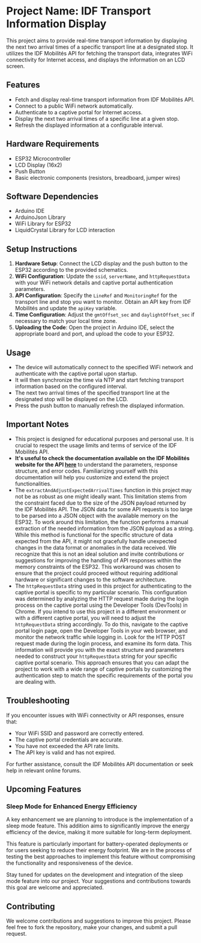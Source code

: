 # Project Name: IDF Transport Information Display

This project aims to provide real-time transport information by displaying the next two arrival times of a specific transport line at a designated stop. It utilizes the IDF Mobilités API for fetching the transport data, integrates WiFi connectivity for Internet access, and displays the information on an LCD screen.

## Features

- Fetch and display real-time transport information from IDF Mobilités API.
- Connect to a public WiFi network automatically.
- Authenticate to a captive portal for Internet access.
- Display the next two arrival times of a specific line at a given stop.
- Refresh the displayed information at a configurable interval.

## Hardware Requirements

- ESP32 Microcontroller
- LCD Display (16x2)
- Push Button
- Basic electronic components (resistors, breadboard, jumper wires)

## Software Dependencies

- Arduino IDE
- ArduinoJson Library
- WiFi Library for ESP32
- LiquidCrystal Library for LCD interaction

## Setup Instructions

1. **Hardware Setup**: Connect the LCD display and the push button to the ESP32 according to the provided schematics.
2. **WiFi Configuration**: Update the `ssid`, `serverName`, and `httpRequestData` with your WiFi network details and captive portal authentication parameters.
3. **API Configuration**: Specify the `LineRef` and `MonitoringRef` for the transport line and stop you want to monitor. Obtain an API key from IDF Mobilités and update the `apiKey` variable.
4. **Time Configuration**: Adjust the `gmtOffset_sec` and `daylightOffset_sec` if necessary to match your local time zone.
5. **Uploading the Code**: Open the project in Arduino IDE, select the appropriate board and port, and upload the code to your ESP32.

## Usage

- The device will automatically connect to the specified WiFi network and authenticate with the captive portal upon startup.
- It will then synchronize the time via NTP and start fetching transport information based on the configured interval.
- The next two arrival times of the specified transport line at the designated stop will be displayed on the LCD.
- Press the push button to manually refresh the displayed information.

## Important Notes

- This project is designed for educational purposes and personal use. It is crucial to respect the usage limits and terms of service of the IDF Mobilités API.
- **It's useful to check the documentation available on the IDF Mobilités website for the API [here](https://prim.iledefrance-mobilites.fr/en/apis/idfm-ivtr-requete_unitaire)** to understand the parameters, response structure, and error codes. Familiarizing yourself with this documentation will help you customize and extend the project functionalities.
- The `extractAndAdjustExpectedArrivalTimes` function in this project may not be as robust as one might ideally want. This limitation stems from the constraint faced due to the size of the JSON payload returned by the IDF Mobilités API. The JSON data for some API requests is too large to be parsed into a JSON object with the available memory on the ESP32. To work around this limitation, the function performs a manual extraction of the needed information from the JSON payload as a string. While this method is functional for the specific structure of data expected from the API, it might not gracefully handle unexpected changes in the data format or anomalies in the data received. We recognize that this is not an ideal solution and invite contributions or suggestions for improving the handling of API responses within the memory constraints of the ESP32. This workaround was chosen to ensure that the project could proceed without requiring additional hardware or significant changes to the software architecture.
- The `httpRequestData` string used in this project for authenticating to the captive portal is specific to my particular scenario. This configuration was determined by analyzing the HTTP request made during the login process on the captive portal using the Developer Tools (DevTools) in Chrome. If you intend to use this project in a different environment or with a different captive portal, you will need to adjust the `httpRequestData` string accordingly. To do this, navigate to the captive portal login page, open the Developer Tools in your web browser, and monitor the network traffic while logging in. Look for the HTTP POST request made during the login process, and examine its form data. This information will provide you with the exact structure and parameters needed to construct your `httpRequestData` string for your specific captive portal scenario. This approach ensures that you can adapt the project to work with a wide range of captive portals by customizing the authentication step to match the specific requirements of the portal you are dealing with.

## Troubleshooting

If you encounter issues with WiFi connectivity or API responses, ensure that:
- Your WiFi SSID and password are correctly entered.
- The captive portal credentials are accurate.
- You have not exceeded the API rate limits.
- The API key is valid and has not expired.

For further assistance, consult the IDF Mobilités API documentation or seek help in relevant online forums.

## Upcoming Features

### Sleep Mode for Enhanced Energy Efficiency

A key enhancement we are planning to introduce is the implementation of a sleep mode feature. This addition aims to significantly improve the energy efficiency of the device, making it more suitable for long-term deployment.

This feature is particularly important for battery-operated deployments or for users seeking to reduce their energy footprint. We are in the process of testing the best approaches to implement this feature without compromising the functionality and responsiveness of the device.

Stay tuned for updates on the development and integration of the sleep mode feature into our project. Your suggestions and contributions towards this goal are welcome and appreciated.


## Contributing

We welcome contributions and suggestions to improve this project. Please feel free to fork the repository, make your changes, and submit a pull request.

